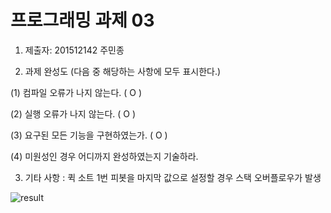 # 프로그래밍 과제 03

1. 제출자:   201512142 주민종

2. 과제 완성도 (다음 중 해당하는 사항에 모두 표시한다.)

(1) 컴파일 오류가 나지 않는다. (  O  )

(2) 실행 오류가 나지 않는다. (  O  )

(3) 요구된 모든 기능을 구현하였는가. (  O  )

(4) 미원성인 경우 어디까지 완성하였는지 기술하라.


3. 기타 사항 
 : 퀵 소트 1번 피봇을 마지막 값으로 설정할 경우 스택 오버플로우가 발생
 
 ![result](./C:\Users/Ju/Desktop/what/LETSGITIT/pa-03-wnalsals123/p3/result.png)